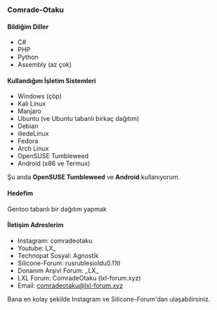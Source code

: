 ### Comrade-Otaku
#### Bildiğim Diller
* C#
* PHP
* Python
* Assembly (az çok)
#### Kullandığım İşletim Sistemleri
* Windows (çöp)
* Kali Linux
* Manjaro
* Ubuntu (ve Ubuntu tabanlı birkaç dağıtım)
* Debian
* illedeLinux
* Fedora
* Arch Linux
* OpenSUSE Tumbleweed
* Android (x86 ve Termux)

Şu anda **OpenSUSE Tumbleweed** ve **Android** kullanıyorum.
#### Hedefim
Gentoo tabanlı bir dağıtım yapmak
#### İletişim Adreslerim
* Instagram: comradeotaku
* Youtube: LX_
* Technopat Sosyal: Agnostik
* Silicone-Forum: rusrublesioldu0.11tl
* Donanım Arşivi Forum: \_LX\_
* LXL Forum: ComradeOtaku (lxl-forum.xyz)
* Email: comradeotaku@lxl-forum.xyz

Bana en kolay şekilde Instagram ve Silicone-Forum'dan ulaşabilirsiniz.
